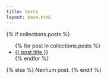 ```yaml
---
title: teste
layout: base.html
---
```

{% if collections.posts %}
  <ul>
  {% for post in collections.posts %}
    <li><a href="{{ post.path }}">{{ post.title }}</a></li>
  {% endfor %}
  </ul>
{% else %}
  Nenhum post.
{% endif %}
